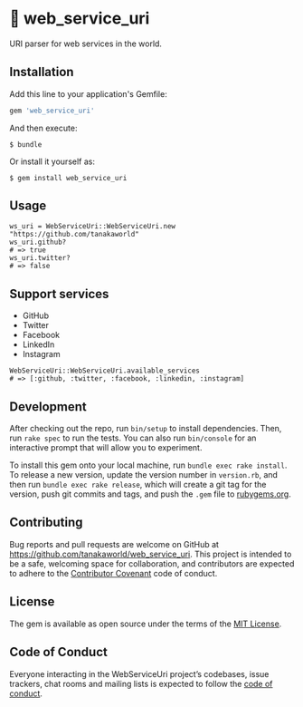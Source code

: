 # 🌈 web_service_uri

URI parser for web services in the world.

## Installation

Add this line to your application's Gemfile:

```ruby
gem 'web_service_uri'
```

And then execute:

    $ bundle

Or install it yourself as:

    $ gem install web_service_uri

## Usage

```
ws_uri = WebServiceUri::WebServiceUri.new "https://github.com/tanakaworld"
ws_uri.github?
# => true
ws_uri.twitter?
# => false 
```

## Support services

- GitHub
- Twitter
- Facebook
- LinkedIn
- Instagram

```
WebServiceUri::WebServiceUri.available_services
# => [:github, :twitter, :facebook, :linkedin, :instagram]
```

## Development

After checking out the repo, run `bin/setup` to install dependencies. Then, run `rake spec` to run the tests. You can also run `bin/console` for an interactive prompt that will allow you to experiment.

To install this gem onto your local machine, run `bundle exec rake install`. To release a new version, update the version number in `version.rb`, and then run `bundle exec rake release`, which will create a git tag for the version, push git commits and tags, and push the `.gem` file to [rubygems.org](https://rubygems.org).

## Contributing

Bug reports and pull requests are welcome on GitHub at https://github.com/tanakaworld/web_service_uri. This project is intended to be a safe, welcoming space for collaboration, and contributors are expected to adhere to the [Contributor Covenant](http://contributor-covenant.org) code of conduct.

## License

The gem is available as open source under the terms of the [MIT License](http://opensource.org/licenses/MIT).

## Code of Conduct

Everyone interacting in the WebServiceUri project’s codebases, issue trackers, chat rooms and mailing lists is expected to follow the [code of conduct](https://github.com/tanakaworld/web_service_uri/blob/master/CODE_OF_CONDUCT.md).
